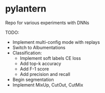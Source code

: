 # pylantern
Repo for various experiments with DNNs

TODO:
* Implement multi-config mode with replays
* Switch to Albumentations
* Classification:
    * Implement soft labels CE loss
    * Add top-k accuracy
    * Add F-1 score
    * Add precision and recall
* Begin segmentation
* Implement MixUp, CutOut, CutMix

